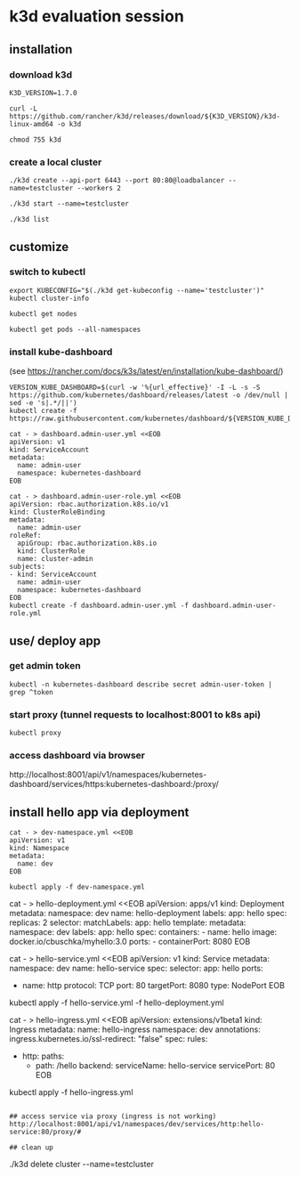 # k3d evaluation session

## installation

### download k3d
```shell
K3D_VERSION=1.7.0

curl -L https://github.com/rancher/k3d/releases/download/${K3D_VERSION}/k3d-linux-amd64 -o k3d

chmod 755 k3d
```

### create a local cluster
```shell
./k3d create --api-port 6443 --port 80:80@loadbalancer --name=testcluster --workers 2

./k3d start --name=testcluster

./k3d list
```

## customize

### switch to kubectl
```shell
export KUBECONFIG="$(./k3d get-kubeconfig --name='testcluster')"
kubectl cluster-info 

kubectl get nodes

kubectl get pods --all-namespaces
```

### install kube-dashboard
(see https://rancher.com/docs/k3s/latest/en/installation/kube-dashboard/)
```
VERSION_KUBE_DASHBOARD=$(curl -w '%{url_effective}' -I -L -s -S https://github.com/kubernetes/dashboard/releases/latest -o /dev/null | sed -e 's|.*/||')
kubectl create -f https://raw.githubusercontent.com/kubernetes/dashboard/${VERSION_KUBE_DASHBOARD}/aio/deploy/recommended.yaml

cat - > dashboard.admin-user.yml <<EOB
apiVersion: v1
kind: ServiceAccount
metadata:
  name: admin-user
  namespace: kubernetes-dashboard
EOB

cat - > dashboard.admin-user-role.yml <<EOB
apiVersion: rbac.authorization.k8s.io/v1
kind: ClusterRoleBinding
metadata:
  name: admin-user
roleRef:
  apiGroup: rbac.authorization.k8s.io
  kind: ClusterRole
  name: cluster-admin
subjects:
- kind: ServiceAccount
  name: admin-user
  namespace: kubernetes-dashboard
EOB
kubectl create -f dashboard.admin-user.yml -f dashboard.admin-user-role.yml
```

## use/ deploy app

### get admin token
```
kubectl -n kubernetes-dashboard describe secret admin-user-token | grep ^token
```

### start proxy (tunnel requests to localhost:8001 to k8s api)
```
kubectl proxy
```

### access dashboard via browser
http://localhost:8001/api/v1/namespaces/kubernetes-dashboard/services/https:kubernetes-dashboard:/proxy/

## install hello app via deployment
```
cat - > dev-namespace.yml <<EOB
apiVersion: v1
kind: Namespace
metadata:
  name: dev
EOB

kubectl apply -f dev-namespace.yml
```

cat - > hello-deployment.yml <<EOB
apiVersion: apps/v1
kind: Deployment
metadata:
  namespace: dev
  name: hello-deployment
  labels:
    app: hello
spec:
  replicas: 2
  selector:
    matchLabels:
      app: hello
  template:
    metadata:
      namespace: dev 
      labels:
        app: hello
    spec:
      containers:
      - name: hello
        image: docker.io/cbuschka/myhello:3.0
        ports:
        - containerPort: 8080
EOB

cat - > hello-service.yml <<EOB
apiVersion: v1
kind: Service
metadata:
  namespace: dev 
  name: hello-service
spec:
  selector:
    app: hello
  ports:
  - name: http
    protocol: TCP
    port: 80
    targetPort: 8080
  type: NodePort
EOB

kubectl apply -f hello-service.yml -f hello-deployment.yml

cat - > hello-ingress.yml <<EOB
apiVersion: extensions/v1beta1
kind: Ingress
metadata:
  name: hello-ingress
  namespace: dev
  annotations:
    ingress.kubernetes.io/ssl-redirect: "false"
spec:
  rules:
  - http:
      paths:
      - path: /hello
        backend:
          serviceName: hello-service
          servicePort: 80
EOB

kubectl apply -f hello-ingress.yml
```

## access service via proxy (ingress is not working)
http://localhost:8001/api/v1/namespaces/dev/services/http:hello-service:80/proxy/#

## clean up
```
./k3d delete cluster --name=testcluster
```
